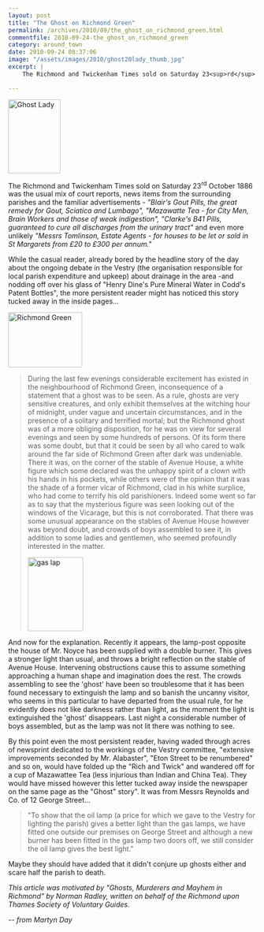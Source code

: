 ```yaml
---
layout: post
title: "The Ghost on Richmond Green"
permalink: /archives/2010/09/the_ghost_on_richmond_green.html
commentfile: 2010-09-24-the_ghost_on_richmond_green
category: around_town
date: 2010-09-24 08:37:06
image: "/assets/images/2010/ghost20lady_thumb.jpg"
excerpt: |
    The Richmond and Twickenham Times sold on Saturday 23<sup>rd</sup> October 1886 was the usual mix of court reports, news items from the surrounding parishes and the familiar advertisements - <em>"Blair's Gout Pills, the great remedy for Gout, Sciatica and Lumbago", "Mazawatte Tea - for City Men, Brain Workers and those of weak indigestion", "Clarke's B41 Pills, guaranteed to cure all discharges from the urinary tract"</em> and even more unlikely <em>"Messrs Tomlinson, Estate Agents - for houses to be let or sold in St  Margarets from &pound;20 to &pound;300 per annum."<em>

---
```


<a href="/assets/images/2010/ghost20lady.jpg" title="See larger version of - Ghost Lady"><img src="/assets/images/2010/ghost20lady_thumb.jpg" width="106" height="150" alt="Ghost Lady" class="photo right" /></a>

The Richmond and Twickenham Times sold on Saturday 23<sup>rd</sup> October 1886 was the usual mix of court reports, news items from the surrounding parishes and the familiar advertisements - <em>"Blair's Gout Pills, the great remedy for Gout, Sciatica and Lumbago", "Mazawatte Tea - for City Men, Brain Workers and those of weak indigestion", "Clarke's B41 Pills, guaranteed to cure all discharges from the urinary tract"</em> and even more unlikely <em>"Messrs Tomlinson, Estate Agents - for houses to be let or sold in St Margarets from £20 to £300 per annum."</em>

While the casual reader, already bored by the headline story of the day about the ongoing debate in the Vestry (the organisation responsible for local parish expenditure and upkeep) about drainage in the area -and nodding off over his glass of "Henry Dine's Pure Mineral Water in Codd's Patent Bottles", the more persistent reader might has noticed this story tucked away in the inside pages...

<a href="/assets/images/2010/Richmond_Green.JPG" title="See larger version of - Richmond Green"><img src="/assets/images/2010/Richmond_Green_thumb.JPG" width="150" height="112" alt="Richmond Green" class="photo right" /></a>

> During the last few evenings considerable excitement has existed in the neighbourhood of Richmond Green, inconsequence of a statement that a ghost was to be seen. As a rule, ghosts are very sensitive creatures, and only exhibit themselves at the witching hour of midnight, under vague and uncertain circumstances, and in the presence of a solitary and terrified mortal; but the Richmond ghost was of a more obliging disposition, for he was on view for several evenings and seen by some hundreds of persons. Of its form there was some doubt, but that it could be seen by all who cared to walk around the far side of Richmond Green after dark was undeniable. There it was, on the corner of the stable of Avenue House, a white figure which some declared was the unhappy spirit of a clown with his hands in his pockets, while others were of the opinion that it was the shade of a former vicar of Richmond, clad in his white surplice, who had come to terrify his old parishioners. Indeed some went so far as to say that the mysterious figure was seen looking out of the windows of the Vicarage, but this is not corroborated. That there was some unusual appearance on the stables of Avenue House however was beyond doubt, and crowds of boys assembled to see it, in addition to some ladies and gentlemen, who seemed profoundly interested in the matter.
> 
> <a href="/assets/images/2010/gas_lamp065613.jpg" title="See larger version of - gas lap"><img src="/assets/images/2010/gas_lamp065613_thumb.jpg" width="112" height="150" alt="gas lap" class="photo right" /></a>

And now for the explanation. Recently it appears, the lamp-post opposite the house of Mr. Noyce has been supplied with a double burner. This gives a stronger light than usual, and throws a bright reflection on the stable of Avenue House. Intervening obstructions cause this to assume something approaching a human shape and imagination does the rest. The crowds assembling to see the 'ghost' have been so troublesome that it has been found necessary to extinguish the lamp and so banish the uncanny visitor, who seems in this particular to have departed from the usual rule, for he evidently does not like darkness rather than light, as the moment the light is extinguished the 'ghost' disappears. Last night a considerable number of boys assembled, but as the lamp was not lit there was nothing to see.

By this point even the most persistent reader, having waded through acres of newsprint dedicated to the workings of the Vestry committee, "extensive improvements seconded by Mr. Alabaster", "Eton Street to be renumbered" and so on, would have folded up the "Rich and Twick" and wandered off for a cup of Mazawattee Tea (less injurious than Indian and China Tea). They would have missed however this letter tucked away inside the newspaper on the same page as the "Ghost" story". It was from Messrs Reynolds and Co. of 12 George Street...

> "To show that the oil lamp (a price for which we gave to the Vestry for lighting the parish) gives a better light than the gas lamps, we have fitted one outside our premises on George Street and although a new burner has been fitted in the gas lamp two doors off, we still consider the oil lamp gives the best light."

Maybe they should have added that it didn't conjure up ghosts either and scare half the parish to death.

*This article was motivated by "Ghosts, Murderers and Mayhem in Richmond" by Norman Radley, written on behalf of the Richmond upon Thames Society of Voluntary Guides.*

<cite>-- from Martyn Day</cite>
